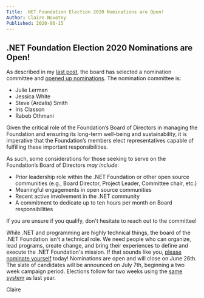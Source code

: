 ```yaml
---
Title: .NET Foundation Election 2020 Nominations are Open!
Author: Claire Novotny
Published: 2020-06-15
---
```


## .NET Foundation Election 2020 Nominations are Open!

As described in my [last post](/blog/2020/06/08/announcing-net-foundation-elections-2020), the board has selected a nomination committee and [opened up nominations](/about/election/campaign). The nomination committee is:

- Julie Lerman
- Jessica White
- Steve (Ardalis) Smith
- Iris Classon
- Rabeb Othmani

Given the critical role of the Foundation’s Board of Directors in managing the Foundation and ensuring its long-term well-being and sustainability, it is imperative that the Foundation’s members elect representatives capable of fulfilling these important responsibilities.   

As such, some considerations for those seeking to serve on the Foundation’s Board of Directors *may include*:  

- Prior leadership role within the .NET Foundation or other open source communities (e.g., Board Director, Project Leader, Committee chair, etc.)  
- Meaningful engagements in open source communities  
- Recent active involvement in the .NET community  
- A commitment to dedicate up to ten hours per month on Board responsibilities  

If you are unsure if you qualify, don't hesitate to reach out to the committee!

While .NET and programming are highly technical things, the board of the .NET Foundation isn't a technical role. We need people who can organize, lead programs, create change, and bring their experiences to define and execute the .NET Foundation's mission. If that sounds like you, [please nominate yourself](/about/election/campaign) today!  Nominations are open and will close on June 26th. The slate of candidates will be announced on July 7th, beginning a two week campaign period. Elections follow for two weeks using the [same system](https://www.opavote.com/methods/single-transferable-vote) as last year.

Claire
